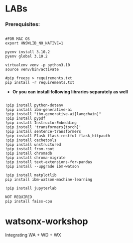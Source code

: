 
# LABs

### Prerequisites:

```

#FOR MAC OS
export HNSWLIB_NO_NATIVE=1

pyenv install 3.10.2
pyenv global 3.10.2

virtualenv venv -p python3.10
source venv/bin/activate

#pip freeze > requirements.txt
pip install -r requirements.txt

```

  - **Or you can install following libraries separately as well**

```

!pip install python-dotenv
!pip install ibm-generative-ai
!pip install "ibm-generative-ai[langchain]"
!pip install pypdf
!pip install InstructorEmbedding
!pip install 'transformers[torch]'
!pip install sentence-transformers
!pip install Flask flask-restful flask_httpauth
!pip install cachetools
!pip install unstructured
!pip install from-root
!pip install chromadb
!pip install chroma-migrate
!pip install text-extensions-for-pandas
!pip install --upgrade ibm-watson

!pip install matplotlib
pip install ibm-watson-machine-learning

!pip install jupyterlab

NOT REQUIRED
pip install faiss-cpu

```

# watsonx-workshop
Integrating WA + WD + WX
